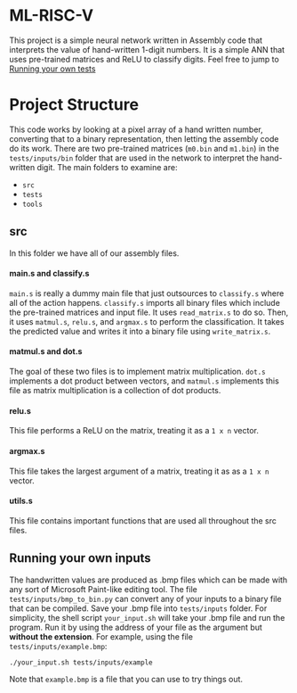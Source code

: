# ML-RISC-V

This project is a simple neural network written in Assembly code that interprets the value of hand-written 1-digit numbers. It is a simple ANN that uses pre-trained matrices and ReLU to classify digits. Feel free to jump to [Running your own tests](https://github.com/kcelebi/ML-RISC-V/blob/main/README.md#running-your-own-inputs)

# Project Structure

This code works by looking at a pixel array of a hand written number, converting that to a binary representation, then letting the assembly code do its work. There are two pre-trained matrices (`m0.bin` and `m1.bin`) in the `tests/inputs/bin` folder that are used in the network to interpret the hand-written digit. The main folders to examine are:

* `src`
* `tests`
* `tools`

## src

In this folder we have all of our assembly files. 

#### main.s and classify.s

`main.s` is really a dummy main file that just outsources to `classify.s` where all of the action happens. `classify.s` imports all binary files which include the pre-trained matrices and input file. It uses `read_matrix.s` to do so. Then, it uses `matmul.s`, `relu.s`, and `argmax.s` to perform the classification. It takes the predicted value and writes it into a binary file using `write_matrix.s`.

#### matmul.s and dot.s

The goal of these two files is to implement matrix multiplication. `dot.s` implements a dot product between vectors, and `matmul.s` implements this file as matrix multiplication is a collection of dot products. 

#### relu.s

This file performs a ReLU on the matrix, treating it as a `1 x n` vector.

#### argmax.s

This file takes the largest argument of a matrix, treating it as as a `1 x n` vector.

#### utils.s

This file contains important functions that are used all throughout the src files.

## Running your own inputs


The handwritten values are produced as .bmp files which can be made with any sort of Microsoft Paint-like editing tool. The file `tests/inputs/bmp_to_bin.py` can convert any of your inputs to a binary file that can be compiled. Save your .bmp file into `tests/inputs` folder. For simplicity, the shell script `your_input.sh` will take your .bmp file and run the program. Run it by using the address of your file as the argument but **without the extension**. For example, using the file `tests/inputs/example.bmp`: 

`./your_input.sh tests/inputs/example`

Note that `example.bmp` is a file that you can use to try things out.
